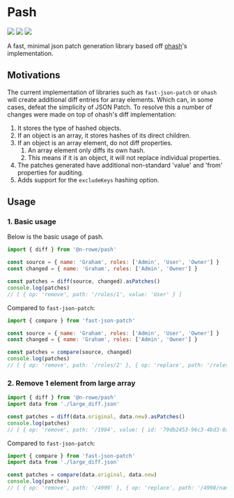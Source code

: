 # Pash
<p>
<img src="https://img.shields.io/github/actions/workflow/status/n-rowe/pash/ci.yaml">
<img src="https://img.shields.io/codecov/c/github/n-rowe/pash" />
<img src="https://img.shields.io/github/license/n-rowe/pash?cacheSeconds=60480">
</p>

A fast, minimal json patch generation library based off [ohash](https://github.com/unjs/ohash)'s implementation.

## Motivations
The current implementation of libraries such as `fast-json-patch` or `ohash` will create additional diff entries for array elements. Which can, in some cases, defeat the simplicity of JSON Patch.
To resolve this a number of changes were made on top of ohash's diff implementation:
1. It stores the type of hashed objects.
2. If an object is an array, it stores hashes of its direct children.
3. If an object is an array element, do not diff properties.
    1. An array element only diffs its own hash.
    2. This means if it is an object, it will not replace individual properties.
4. The patches generated have additional non-standard 'value' and 'from' properties for auditing.
5. Adds support for the `excludeKeys` hashing option.

## Usage

### 1. Basic usage
Below is the basic usage of pash.
```js
import { diff } from '@n-rowe/pash'

const source = { name: 'Graham', roles: ['Admin', 'User', 'Owner'] }
const changed = { name: 'Graham', roles: ['Admin', 'Owner'] }

const patches = diff(source, changed).asPatches()
console.log(patches)
// [ { op: 'remove', path: '/roles/1', value: 'User' } ]
```
Compared to `fast-json-patch`:
```js
import { compare } from 'fast-json-patch'

const source = { name: 'Graham', roles: ['Admin', 'User', 'Owner'] }
const changed = { name: 'Graham', roles: ['Admin', 'Owner'] }

const patches = compare(source, changed)
console.log(patches)
// [ { op: 'remove', path: '/roles/2' }, { op: 'replace', path: '/roles/1', value: 'Owner' } ]
```

### 2. Remove 1 element from large array
```js
import { diff } from '@n-rowe/pash'
import data from './large_diff.json'

const patches = diff(data.original, data.new).asPatches()
console.log(patches)
// [ { op: 'remove', path: '/1984', value: { id: '79db2453-96c3-4bd3-8a23-1a22f77754b6', name: 'Gertrude' } } ]
```
Compared to `fast-json-patch`:
```js
import { compare } from 'fast-json-patch'
import data from './large_diff.json'

const patches = compare(data.original, data.new)
console.log(patches)
// [ { op: 'remove', path: '/4999' }, { op: 'replace', path: '/4998/name', value: 'Kyler' } ...6029 more items ],
```
